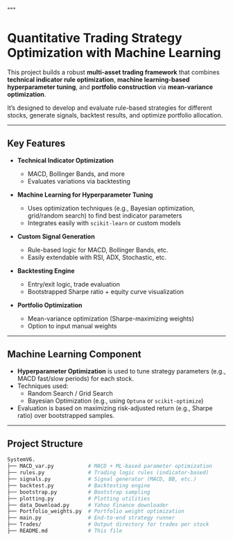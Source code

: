 """
# Quantitative Trading Strategy Optimization with Machine Learning

This project builds a robust **multi-asset trading framework** that combines **technical indicator rule optimization**, **machine learning-based hyperparameter tuning**, and **portfolio construction** via **mean-variance optimization**.

It’s designed to develop and evaluate rule-based strategies for different stocks, generate signals, backtest results, and optimize portfolio allocation.

---

## Key Features

- **Technical Indicator Optimization**  
  - MACD, Bollinger Bands, and more  
  - Evaluates variations via backtesting

- **Machine Learning for Hyperparameter Tuning**  
  - Uses optimization techniques (e.g., Bayesian optimization, grid/random search) to find best indicator parameters  
  - Integrates easily with `scikit-learn` or custom models

- **Custom Signal Generation**  
  - Rule-based logic for MACD, Bollinger Bands, etc.  
  - Easily extendable with RSI, ADX, Stochastic, etc.

- **Backtesting Engine**  
  - Entry/exit logic, trade evaluation  
  - Bootstrapped Sharpe ratio + equity curve visualization

- **Portfolio Optimization**  
  - Mean-variance optimization (Sharpe-maximizing weights)  
  - Option to input manual weights

---

## Machine Learning Component

- **Hyperparameter Optimization** is used to tune strategy parameters (e.g., MACD fast/slow periods) for each stock.
- Techniques used:
  - Random Search / Grid Search
  - Bayesian Optimization (e.g., using `Optuna` or `scikit-optimize`)
- Evaluation is based on maximizing risk-adjusted return (e.g., Sharpe ratio) over bootstrapped samples.

---

## Project Structure

```bash
SystemV6.
├── MACD_var.py           # MACD + ML-based parameter optimization
├── rules.py              # Trading logic rules (indicator-based)
├── signals.py            # Signal generator (MACD, BB, etc.)
├── backtest.py           # Backtesting engine
├── bootstrap.py          # Bootstrap sampling
├── plotting.py           # Plotting utilities
├── data_Download.py      # Yahoo Finance downloader
├── Portfolio_weights.py  # Portfolio weight optimization
├── main.py               # End-to-end strategy runner
├── Trades/               # Output directory for trades per stock
├── README.md             # This file

